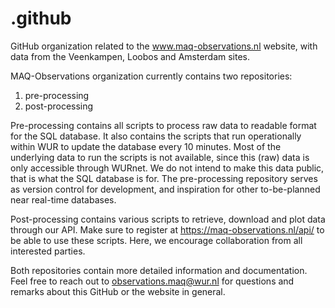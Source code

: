 # .github

GitHub organization related to the www.maq-observations.nl website, with data from the Veenkampen, Loobos and Amsterdam sites.

MAQ-Observations organization currently contains two repositories:
1) pre-processing
2) post-processing

Pre-processing contains all scripts to process raw data to readable format for the SQL database. It also contains the scripts that run operationally within WUR to update the database every 10 minutes. Most of the underlying data to run the scripts is not available, since this (raw) data is only accessible through WURnet. We do not intend to make this data public, that is what the SQL database is for. The pre-processing repository serves as version control for development, and inspiration for other to-be-planned near real-time databases.

Post-processing contains various scripts to retrieve, download and plot data through our API. Make sure to register at https://maq-observations.nl/api/ to be able to use these scripts. Here, we encourage collaboration from all interested parties.

Both repositories contain more detailed information and documentation. Feel free to reach out to observations.maq@wur.nl for questions and remarks about this GitHub or the website in general.
